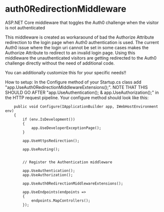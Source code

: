 # auth0RedirectionMiddleware
ASP.NET Core middleware that toggles the Auth0 challenge when the visitor is not authenticated

This middleware is created as workaraound of bad the Authorize Attribute redirection to the login page when Auth0 authentication is used.
The current Auth0 issue where the login uri cannot be set in some cases makes the Authorize Attribute to redirect to an invalid login page.
Using this middleware the unauthenticated visitors are getting redirected to the Auth0 challenge directly without the need of additional code.

You can additionally customize this for your specific needs!!

How to setup:
In the Configure method of your Startup.cs class add "app.UseAuth0RedirectionMiddlewareExtensions();".
NOTE THAT THIS SHOULD GO AFTER "app.UseAuthentication(); & app.UseAuthorization();" in the HTTP request pipeline.
Your configure method should look like this:

        public void Configure(IApplicationBuilder app, IWebHostEnvironment env)
        {
            if (env.IsDevelopment())
            {
                app.UseDeveloperExceptionPage();
            }

            app.UseHttpsRedirection();

            app.UseRouting();


            // Register the Authentication middleware

            app.UseAuthentication();
            app.UseAuthorization();

            app.UseAuth0RedirectionMiddlewareExtensions();

            app.UseEndpoints(endpoints =>
            {
                endpoints.MapControllers();
            });

